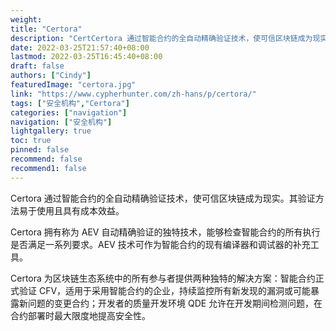 ```yaml
---
weight: 
title: "Certora"
description: "CertCertora 通过智能合约的全自动精确验证技术，使可信区块链成为现实"
date: 2022-03-25T21:57:40+08:00
lastmod: 2022-03-25T16:45:40+08:00
draft: false
authors: ["Cindy"]
featuredImage: "certora.jpg"
link: "https://www.cypherhunter.com/zh-hans/p/certora/"
tags: ["安全机构","Certora"]
categories: ["navigation"]
navigation: ["安全机构"]
lightgallery: true
toc: true
pinned: false
recommend: false
recommend1: false
---
```


Certora 通过智能合约的全自动精确验证技术，使可信区块链成为现实。其验证方法易于使用且具有成本效益。

 Certora 拥有称为 AEV 自动精确验证的独特技术，能够检查智能合约的所有执行是否满足一系列要求。AEV 技术可作为智能合约的现有编译器和调试器的补充工具。

 Certora 为区块链生态系统中的所有参与者提供两种独特的解决方案：智能合约正式验证 CFV，适用于采用智能合约的企业，持续监控所有新发现的漏洞或可能暴露新问题的变更合约；开发者的质量开发环境 QDE 允许在开发期间检测问题，在合约部署时最大限度地提高安全性。